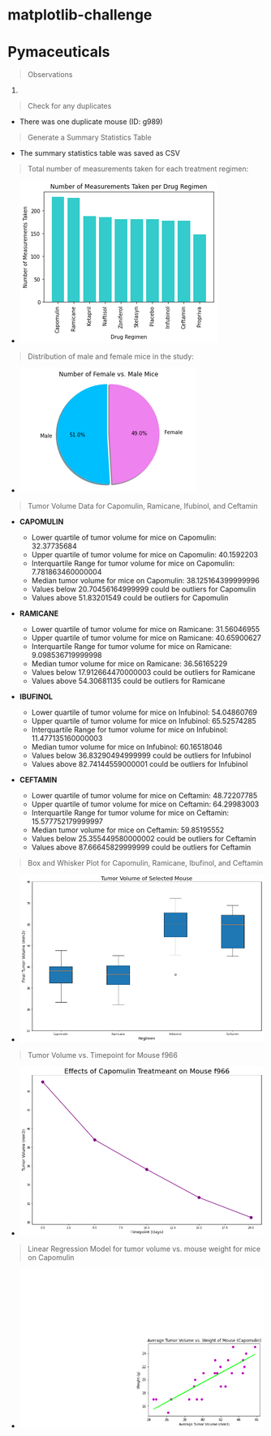 # matplotlib-challenge

<h1>Pymaceuticals</h1>

>Observations
1. 


>Check for any duplicates
- There was one duplicate mouse (ID: g989)

>Generate a Summary Statistics Table
- The summary statistics table was saved as CSV 

>Total number of measurements taken for each treatment regimen:
- ![measurements taken](https://github.com/apavlovich/matplotlib-challenge/blob/main/Instructions/Images/measurements.png)

>Distribution of male and female mice in the study: 
- ![pie chart](https://github.com/apavlovich/matplotlib-challenge/blob/main/Instructions/Images/male_vs_female_pie.png)

>Tumor Volume Data for Capomulin, Ramicane, Ifubinol, and Ceftamin
- **CAPOMULIN**

  - Lower quartile of tumor volume for mice on Capomulin: 32.37735684
  - Upper quartile of tumor volume for mice on Capomulin: 40.1592203
  - Interquartile Range for tumor volume for mice on Capomulin: 7.781863460000004
  - Median tumor volume for mice on Capomulin: 38.125164399999996
  - Values below 20.70456164999999 could be outliers for Capomulin
  - Values above 51.83201549 could be outliers for Capomulin

- **RAMICANE**

  - Lower quartile of tumor volume for mice on Ramicane: 31.56046955
  - Upper quartile of tumor volume for mice on Ramicane: 40.65900627
  - Interquartile Range for tumor volume for mice on Ramicane: 9.098536719999998
  - Median tumor volume for mice on Ramicane: 36.56165229
  - Values below 17.912664470000003 could be outliers for Ramicane
  - Values above 54.30681135 could be outliers for Ramicane

- **IBUFINOL**

  - Lower quartile of tumor volume for mice on Infubinol: 54.04860769
  - Upper quartile of tumor volume for mice on Infubinol: 65.52574285
  - Interquartile Range for tumor volume for mice on Infubinol: 11.477135160000003
  - Median tumor volume for mice on Infubinol: 60.16518046
  - Values below 36.83290494999999 could be outliers for Infubinol
  - Values above 82.74144559000001 could be outliers for Infubinol

- **CEFTAMIN**

  - Lower quartile of tumor volume for mice on Ceftamin: 48.72207785
  - Upper quartile of tumor volume for mice on Ceftamin: 64.29983003
  - Interquartile Range for tumor volume for mice on Ceftamin: 15.577752179999997
  - Median tumor volume for mice on Ceftamin: 59.85195552
  - Values below 25.355449580000002 could be outliers for Ceftamin
  - Values above 87.66645829999999 could be outliers for Ceftamin

>Box and Whisker Plot for Capomulin, Ramicane, Ibufinol, and Ceftamin
- ![box and whisker](https://github.com/apavlovich/matplotlib-challenge/blob/main/Instructions/Images/box_plot.png)

>Tumor Volume vs. Timepoint for Mouse f966
- ![line graph](https://github.com/apavlovich/matplotlib-challenge/blob/main/Instructions/Images/line_graph.png)

>Linear Regression Model for tumor volume vs. mouse weight for mice on Capomulin
- ![regression](https://github.com/apavlovich/matplotlib-challenge/blob/main/Instructions/Images/linear_regression.png)



